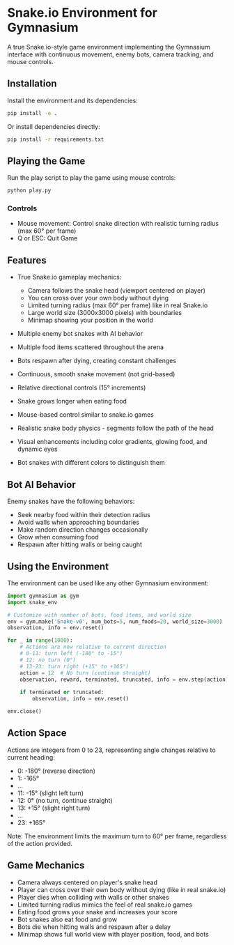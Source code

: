 # Snake.io Environment for Gymnasium

A true Snake.io-style game environment implementing the Gymnasium interface with continuous movement, enemy bots, camera tracking, and mouse controls.

## Installation

Install the environment and its dependencies:

```bash
pip install -e .
```

Or install dependencies directly:

```bash
pip install -r requirements.txt
```

## Playing the Game

Run the play script to play the game using mouse controls:

```bash
python play.py
```

### Controls
- Mouse movement: Control snake direction with realistic turning radius (max 60° per frame)
- Q or ESC: Quit Game

## Features

- True Snake.io gameplay mechanics:
  - Camera follows the snake head (viewport centered on player)
  - You can cross over your own body without dying
  - Limited turning radius (max 60° per frame) like in real Snake.io
  - Large world size (3000x3000 pixels) with boundaries
  - Minimap showing your position in the world

- Multiple enemy bot snakes with AI behavior
- Multiple food items scattered throughout the arena
- Bots respawn after dying, creating constant challenges
- Continuous, smooth snake movement (not grid-based)
- Relative directional controls (15° increments)
- Snake grows longer when eating food
- Mouse-based control similar to snake.io games
- Realistic snake body physics - segments follow the path of the head
- Visual enhancements including color gradients, glowing food, and dynamic eyes
- Bot snakes with different colors to distinguish them

## Bot AI Behavior

Enemy snakes have the following behaviors:
- Seek nearby food within their detection radius
- Avoid walls when approaching boundaries
- Make random direction changes occasionally
- Grow when consuming food
- Respawn after hitting walls or being caught

## Using the Environment

The environment can be used like any other Gymnasium environment:

```python
import gymnasium as gym
import snake_env

# Customize with number of bots, food items, and world size
env = gym.make('Snake-v0', num_bots=5, num_foods=20, world_size=3000)
observation, info = env.reset()

for _ in range(1000):
    # Actions are now relative to current direction
    # 0-11: turn left (-180° to -15°)
    # 12: no turn (0°)
    # 13-23: turn right (+15° to +165°)
    action = 12  # No turn (continue straight)
    observation, reward, terminated, truncated, info = env.step(action)
    
    if terminated or truncated:
        observation, info = env.reset()

env.close()
```

## Action Space

Actions are integers from 0 to 23, representing angle changes relative to current heading:
- 0: -180° (reverse direction)
- 1: -165°
- ...
- 11: -15° (slight left turn)
- 12: 0° (no turn, continue straight)
- 13: +15° (slight right turn)
- ...
- 23: +165°

Note: The environment limits the maximum turn to 60° per frame, regardless of the action provided.

## Game Mechanics

- Camera always centered on player's snake head
- Player can cross over their own body without dying (like in real snake.io)
- Player dies when colliding with walls or other snakes
- Limited turning radius mimics the feel of real snake.io games
- Eating food grows your snake and increases your score
- Bot snakes also eat food and grow
- Bots die when hitting walls and respawn after a delay
- Minimap shows full world view with player position, food, and bots